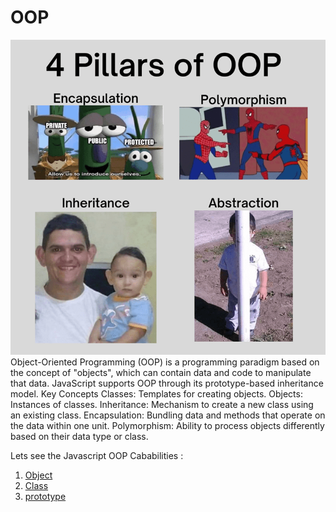 # OOP #

![Alt Text](asset/oop.png)
Object-Oriented Programming (OOP) is a programming paradigm based on the concept of "objects", which can contain data and code to manipulate that data. JavaScript supports OOP through its prototype-based inheritance model.
Key Concepts
Classes: Templates for creating objects.
Objects: Instances of classes.
Inheritance: Mechanism to create a new class using an existing class.
Encapsulation: Bundling data and methods that operate on the data within one unit.
Polymorphism: Ability to process objects differently based on their data type or class.


Lets see the Javascript OOP Cababilities :

1. [Object](https://github.com/parane/web-development/tree/javascript/oop/script/Object.md)
2. [Class](https://github.com/parane/web-development/tree/javascript/oop/script/class.md)
3. [prototype](https://github.com/parane/web-development/tree/javascript/oop/script/prototype.md)

